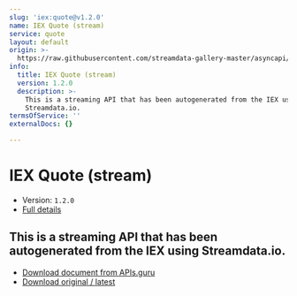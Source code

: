 ```yaml
---
slug: 'iex:quote@v1.2.0'
name: IEX Quote (stream)
service: quote
layout: default
origin: >-
  https://raw.githubusercontent.com/streamdata-gallery-master/asyncapi/master/_listings/iex/iex-quote-stream-async.md
info:
  title: IEX Quote (stream)
  version: 1.2.0
  description: >-
    This is a streaming API that has been autogenerated from the IEX using
    Streamdata.io.
termsOfService: ''
externalDocs: {}

---
```

# IEX Quote (stream)

* Version: `1.2.0`
* [Full details](../html/iex:quote@v1.2.0.html)



## This is a streaming API that has been autogenerated from the IEX using Streamdata.io.



* [Download document from APIs.guru](https://raw.githubusercontent.com/APIs-guru/asyncapi-directory/master/docs/APIs/iex%3Aquote%40v1.2.0.yaml)
* [Download original / latest](https://raw.githubusercontent.com/streamdata-gallery-master/asyncapi/master/_listings/iex/iex-quote-stream-async.md)

<script type="application/ld+json">
{
  "@context": "http://schema.org/",
  "@type": "WebAPI",
  "description": "This is a streaming API that has been autogenerated from the IEX using Streamdata.io.",
  "documentation": "",

  "name": "IEX Quote (stream)"
}
</script>
